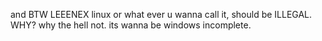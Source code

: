 and BTW LEEENEX linux or what ever u wanna call it, should be ILLEGAL. WHY? why the hell not. its wanna be windows incomplete.